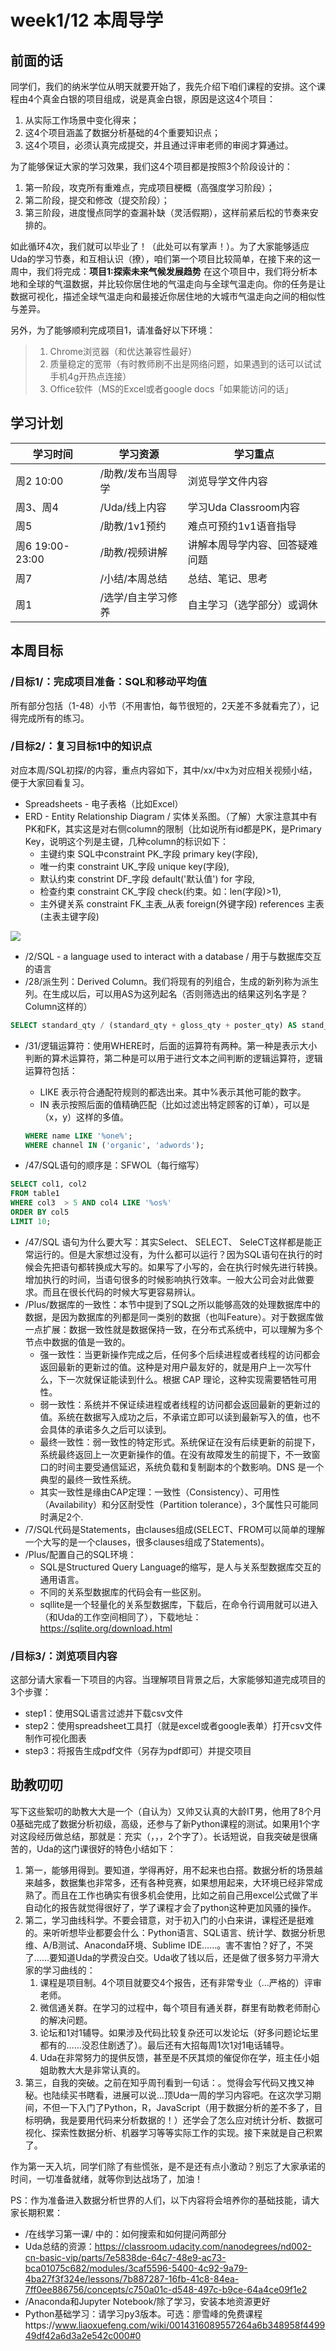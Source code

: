# week1/12 本周导学

## 前面的话

同学们，我们的纳米学位从明天就要开始了，我先介绍下咱们课程的安排。这个课程由4个真金白银的项目组成，说是真金白银，原因是这这4个项目：

1. 从实际工作场景中变化得来；
1. 这4个项目涵盖了数据分析基础的4个重要知识点；
2. 这4个项目，必须认真完成提交，并且通过评审老师的审阅才算通过。

为了能够保证大家的学习效果，我们这4个项目都是按照3个阶段设计的：

1. 第一阶段，攻克所有重难点，完成项目梗概（高强度学习阶段）；
2. 第二阶段，提交和修改（提交阶段）；
3. 第三阶段，进度慢点同学的查漏补缺（灵活假期），这样前紧后松的节奏来安排的。

如此循环4次，我们就可以毕业了！（此处可以有掌声！）。为了大家能够适应Uda的学习节奏，和互相认识（撩），咱们第一个项目比较简单，在接下来的这一周中，我们将完成：**项目1:探索未来气候发展趋势**
在这个项目中，我们将分析本地和全球的气温数据，并比较你居住地的气温走向与全球气温走向。你的任务是让数据可视化，描述全球气温走向和最接近你居住地的大城市气温走向之间的相似性与差异。

另外，为了能够顺利完成项目1，请准备好以下环境：

> 1. Chrome浏览器（和优达兼容性最好）
> 1. 质量稳定的宽带（有时教师刷不出是网络问题，如果遇到的话可以试试手机4g开热点连接）
> 1. Office软件（MS的Excel或者google docs「如果能访问的话」

## 学习计划

| 学习时间 | 学习资源 | 学习重点 |
| --- | --- | --- |
| 周2 10:00 | /助教/发布当周导学 | 浏览导学文件内容 |
| 周3、周4 | /Uda/线上内容 | 学习Uda Classroom内容 |
| 周5 | /助教/1v1预约 | 难点可预约1v1语音指导 |
| 周6 19:00-23:00 | /助教/视频讲解 | 讲解本周导学内容、回答疑难问题 |
| 周7 | /小结/本周总结 | 总结、笔记、思考 |
| 周1 | /选学/自主学习修养 | 自主学习（选学部分）或调休 |


## 本周目标

### /目标1/：完成项目准备：SQL和移动平均值
所有部分包括（1-48）小节（不用害怕，每节很短的，2天差不多就看完了），记得完成所有的练习。

### /目标2/：复习目标1中的知识点
对应本周/SQL初探/的内容，重点内容如下，其中/xx/中x为对应相关视频小结，便于大家回看复习。

- Spreadsheets - 电子表格（比如Excel）
- ERD - Entity Relationship Diagram / 实体关系图。（了解）大家注意其中有PK和FK，其实这是对右侧column的限制（比如说所有id都是PK，是Primary Key，说明这个列是主键，几种column的标识如下：
    - 主键约束 SQL中constraint PK_字段 primary key(字段),
    - 唯一约束 constraint UK_字段 unique key(字段),
    - 默认约束 constrint DF_字段 default('默认值') for 字段,
    - 检查约束 constraint CK_字段 check(约束。如：len(字段)>1),
    - 主外键关系 constraint FK_主表_从表 foreign(外键字段) references 主表(主表主键字段)
    
![](media/15285031623501.jpg)
- /2/SQL - a language used to interact with a database / 用于与数据库交互的语言
- /28/派生列：Derived Column。我们将现有的列组合，生成的新列称为派生列。在生成以后，可以用AS为这列起名（否则筛选出的结果这列名字是？Column这样的）

```sql
SELECT standard_qty / (standard_qty + gloss_qty + poster_qty) AS stand_ratio
```

- /31/逻辑运算符：使用WHERE时，后面的运算符有两种。第一种是表示大小判断的算术运算符，第二种是可以用于进行文本之间判断的逻辑运算符，逻辑运算符包括：
    - LIKE 表示符合通配符规则的都选出来。其中%表示其他可能的数字。
    - IN 表示按照后面的值精确匹配（比如过滤出特定顾客的订单），可以是（x，y）这样的多值。
    
    ```sql
    WHERE name LIKE '%one%';
    WHERE channel IN ('organic', 'adwords');
    ```
- /47/SQL语句的顺序是：SFWOL（每行缩写）

```sql
SELECT col1, col2
FROM table1
WHERE col3  > 5 AND col4 LIKE '%os%'
ORDER BY col5
LIMIT 10;
```

- /47/SQL 语句为什么要大写：其实Select、 SELECT、 SeleCT这样都是能正常运行的。但是大家想过没有，为什么都可以运行？因为SQL语句在执行的时候会先把语句都转换成大写的。如果写了小写的，会在执行时候先进行转换。增加执行的时间，当语句很多的时候影响执行效率。一般大公司会对此做要求。而且在很长代码的时候大写更容易辨认。
- /Plus/数据库的一致性：本节中提到了SQL之所以能够高效的处理数据库中的数据，是因为数据库的列都是同一类别的数据（也叫Feature）。对于数据库做一点扩展：数据一致性就是数据保持一致，在分布式系统中，可以理解为多个节点中数据的值是一致的。
    - 强一致性：当更新操作完成之后，任何多个后续进程或者线程的访问都会返回最新的更新过的值。这种是对用户最友好的，就是用户上一次写什么，下一次就保证能读到什么。根据 CAP 理论，这种实现需要牺牲可用性。
    - 弱一致性：系统并不保证续进程或者线程的访问都会返回最新的更新过的值。系统在数据写入成功之后，不承诺立即可以读到最新写入的值，也不会具体的承诺多久之后可以读到。
    - 最终一致性：弱一致性的特定形式。系统保证在没有后续更新的前提下，系统最终返回上一次更新操作的值。在没有故障发生的前提下，不一致窗口的时间主要受通信延迟，系统负载和复制副本的个数影响。DNS 是一个典型的最终一致性系统。
    - 其实一致性是缘由CAP定理：一致性（Consistency）、可用性（Availability）和分区耐受性（Partition tolerance），3个属性只可能同时满足2个.
- /7/SQL代码是Statements，由clauses组成(SELECT、FROM可以简单的理解一个大写的是一个clauses，很多clauses组成了Statements)。
- /Plus/配置自己的SQL环境：
    - SQL是Structured Query Language的缩写，是人与关系型数据库交互的通用语言。
    - 不同的关系型数据库的代码会有一些区别。
    - sqllite是一个轻量化的关系型数据库，下载后，在命令行调用就可以进入（和Uda的工作空间相同了），下载地址：https://sqlite.org/download.html

### /目标3/：浏览项目内容
这部分请大家看一下项目的内容。当理解项目背景之后，大家能够知道完成项目的3个步骤：

- step1：使用SQL语言过滤并下载csv文件
- step2：使用spreadsheet工具打（就是excel或者google表单）打开csv文件制作可视化图表
- step3：将报告生成pdf文件（另存为pdf即可）并提交项目

## 助教叨叨

写下这些絮叨的助教大大是一个（自认为）又帅又认真的大龄IT男，他用了8个月0基础完成了数据分析初级，高级，还参与了新Python课程的测试。如果用1个字对这段经历做总结，那就是：充实（，，，2个字了）。长话短说，自我突破是很痛苦的，Uda的这门课很好的特色小结如下：

   1. 第一，能够用得到。要知道，学得再好，用不起来也白搭。数据分析的场景越来越多，数据集也非常多，还有各种竞赛，如果想用起来，大环境已经非常成熟了。而且在工作也确实有很多机会使用，比如之前自己用excel公式做了半自动化的报告就觉得很好了，学了课程才会了python这种更加风骚的操作。
   2. 第二，学习曲线科学。不要会错意，对于初入门的小白来讲，课程还是挺难的。来听听想毕业都要会什么：Python语言、SQL语言、统计学、数据分析思维、A/B测试、Anaconda环境、Sublime IDE……。害不害怕？好了，不哭了……要知道Uda的学费没白交。Uda收了钱以后，还是做了很多努力平滑大家的学习曲线的：
      1. 课程是项目制。4个项目就要交4个报告，还有非常专业（…严格的）评审老师。
      2. 微信通关群。在学习的过程中，每个项目有通关群，群里有助教老师耐心的解决问题。
      3. 论坛和1对1辅导。如果涉及代码比较复杂还可以发论坛（好多问题论坛里都有的……没忍住剧透了）。最后还有大招每周1次1对1电话辅导。
      4. Uda在非常努力的提供反馈，甚至是不厌其烦的催促你在学，班主任小姐姐助教大大是非常认真的。
   3. 第三，自我的突破。之前在知乎周刊看到一句话：。觉得会写代码又拽又神秘。也陆续买书瞎看，进展可以说…顶Uda一周的学习内容吧。在这次学习期间，不但一下入门了Python，R，JavaScript（用于数据分析的差不多了，目标明确，我是要用代码来分析数据的！）还学会了怎么应对统计分析、数据可视化、探索性数据分析、机器学习等等实际工作的实现。接下来就是自己积累了。

作为第一天入坑，同学们除了有些慌张，是不是还有点小激动？别忘了大家承诺的时间，一切准备就绪，就等你到达战场了，加油！
   
PS：作为准备进入数据分析世界的人们，以下内容将会培养你的基础技能，请大家长期积累：

- /在线学习第一课/ 中的：如何搜索和如何提问两部分
- Uda总结的资源：https://classroom.udacity.com/nanodegrees/nd002-cn-basic-vip/parts/7e5838de-64c7-48e9-ac73-bca01075c682/modules/3caf5596-5400-4c92-9a79-4ba27f3f324e/lessons/7b887287-16fb-41c8-84ea-7ff0ee886756/concepts/c750a01c-d548-497c-b9ce-64a4ce09f1e2
- /Anaconda和Jupyter Notebook/除了学习，安装本地资源更好
- Python基础学习：请学习py3版本。可选：廖雪峰的免费课程https://www.liaoxuefeng.com/wiki/0014316089557264a6b348958f449949df42a6d3a2e542c000#0



